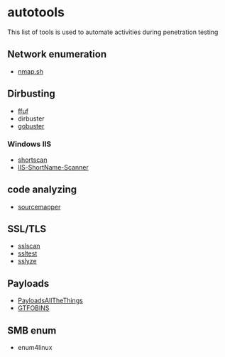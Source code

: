# autotools

This list of tools is used to automate activities during penetration testing

## Network enumeration
- [nmap.sh](nmap.sh)

## Dirbusting
- [ffuf](https://github.com/ffuf/ffuf)
- dirbuster
- [gobuster](https://github.com/OJ/gobuster)

### Windows IIS
- [shortscan](https://github.com/bitquark/shortscan)
- [IIS-ShortName-Scanner](https://github.com/irsdl/IIS-ShortName-Scanner)

## code analyzing
- [sourcemapper](https://github.com/denandz/sourcemapper)

## SSL/TLS
- [sslscan](https://github.com/rbsec/sslscan)
- [ssltest](https://github.com/drwetter/testssl.sh)
- [sslyze](https://github.com/nabla-c0d3/sslyze)

## Payloads
- [PayloadsAllTheThings](https://github.com/swisskyrepo/PayloadsAllTheThings)
- [GTFOBINS](https://gtfobins.github.io/)

## SMB enum
- enum4linux
